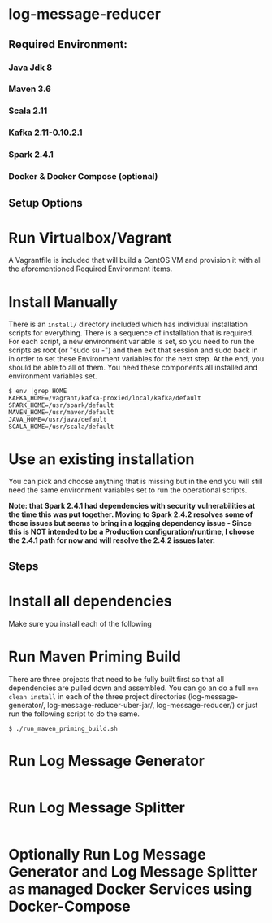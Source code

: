 # log-message-reducer



## Required Environment:
### Java Jdk 8
### Maven 3.6
### Scala 2.11
### Kafka 2.11-0.10.2.1
### Spark 2.4.1
### Docker & Docker Compose (optional)

## Setup Options
# Run Virtualbox/Vagrant
A Vagrantfile is included that will build a CentOS VM and provision it with all the aforementioned Required Environment items.

# Install Manually
There is an ```install/``` directory included which has individual installation scripts for everything. There is a sequence of installation that is required. For each script, a new environment variable is set, so you need to run the scripts as root (or "sudo su -") and then exit that session and sudo back in in order to set these Environment variables for the next step. At the end, you should be able to all of them. You need these components all installed and environment variables set.
```
$ env |grep HOME
KAFKA_HOME=/vagrant/kafka-proxied/local/kafka/default
SPARK_HOME=/usr/spark/default
MAVEN_HOME=/usr/maven/default
JAVA_HOME=/usr/java/default
SCALA_HOME=/usr/scala/default
```
# Use an existing installation
You can pick and choose anything that is missing but in the end you will still need the same environment variables set to run the operational scripts. 

**Note: that Spark 2.4.1 had dependencies with security vulnerabilities at the time this was put together. Moving to Spark 2.4.2 resolves some of those issues but seems to bring in a logging dependency issue - Since this is NOT intended to be a Production configuration/runtime, I choose the 2.4.1 path for now and will resolve the 2.4.2 issues later.**

## Steps

# Install all dependencies
Make sure you install each of the following

# Run Maven Priming Build
There are three projects that need to be fully built first so that all dependencies are pulled down and assembled. You can go an do a full ```mvn clean install``` in each of the three project directories (log-message-generator/, log-message-reducer-uber-jar/, log-message-reducer/) or just run the following script to do the same.  
```
$ ./run_maven_priming_build.sh
```


# Run Log Message Generator
```
```


# Run Log Message Splitter
```
```


# Optionally Run Log Message Generator and Log Message Splitter as managed Docker Services using Docker-Compose
```
```
